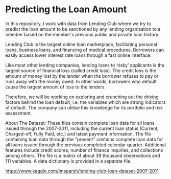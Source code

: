 # **Predicting the Loan Amount**
In this repository, I work with data from Lending Club where we try to predict the loan amount to be sanctioned by any lending organization to a member based on the member's previous public and private loan history.

Lending Club is the largest online loan marketplace, facilitating personal loans, business loans, and financing of medical procedures. Borrowers can easily access lower interest rate loans through a fast online interface.

Like most other lending companies, lending loans to ‘risky’ applicants is the largest source of financial loss (called credit loss). The credit loss is the amount of money lost by the lender when the borrower refuses to pay or runs away with the money owed. In other words, borrowers who default cause the largest amount of loss to the lenders.

Therefore, we will be working on exploring and crunching out the driving factors behind the loan default, i.e. the variables which are strong indicators of default. The company can utilise this knowledge for its portfolio and risk assessment.

About The Dataset: 
These files contain complete loan data for all loans issued through the 2007-2011, including the current loan status (Current, Charged-off, Fully Paid, etc.) and latest payment information. The file containing loan data through the "present" contains complete loan data for all loans issued through the previous completed calendar quarter. Additional features include credit scores, number of finance inquiries, and collections among others. The file is a matrix of about 39 thousand observations and 111 variables. A data dictionary is provided in a separate file.

https://www.kaggle.com/imsparsh/lending-club-loan-dataset-2007-2011
